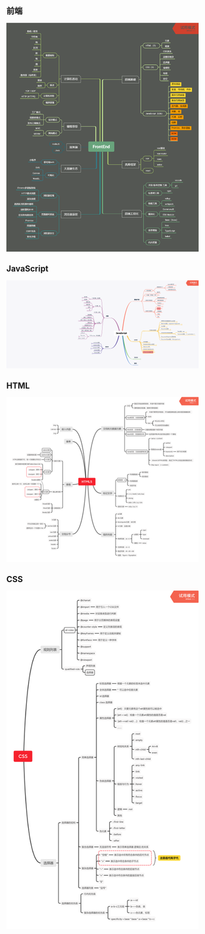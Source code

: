 ## 前端
![1](../statics/frontEndImgs/FrontEnd.png)
## JavaScript
![2](../statics/frontEndImgs/JavaScript/JavaScript.png)
## HTML
![3](../statics/frontEndImgs/html/HTML.png)
## CSS
![4](../statics/frontEndImgs/css/CSS.png)

